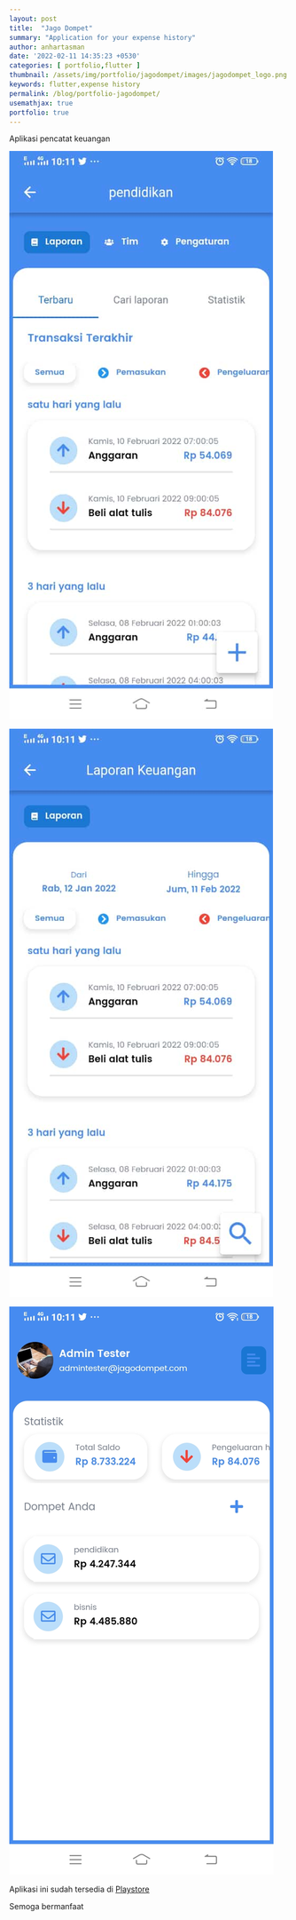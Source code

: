```yaml
---
layout: post
title:  "Jago Dompet"
summary: "Application for your expense history"
author: anhartasman
date: '2022-02-11 14:35:23 +0530'
categories: [ portfolio,flutter ]
thumbnail: /assets/img/portfolio/jagodompet/images/jagodompet_logo.png
keywords: flutter,expense history
permalink: /blog/portfolio-jagodompet/
usemathjax: true
portfolio: true 
---
```

Aplikasi pencatat keuangan

![Gambar 1](/assets/img/portfolio/jagodompet/images/jagodompet_dashboard_dompet.jpeg "Gambar 1")

![Gambar 2](/assets/img/portfolio/jagodompet/images/jagodompet_hasil_pencarian.jpeg "Gambar 2")

![Gambar 3](/assets/img/portfolio/jagodompet/images/jagodompet_home.jpeg "Gambar 3")

Aplikasi ini sudah tersedia di [Playstore](https://play.google.com/store/apps/details?id=com.gepreksoft.jagodompet)

Semoga bermanfaat